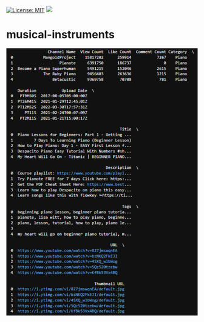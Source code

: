 [![License: MIT](https://img.shields.io/badge/License-MIT-green.svg)](LICENSE.md)
[![](https://badgen.net/badge/API/Youtube/green?icon=instgrame)]()
# musical-instruments


![](https://github.com/shamim963/musical-instruments/blob/main/Images/%7B921427AC-0880-4D26-80E5-15F87BD6E458%7D.png)
